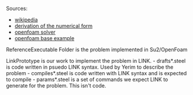 Sources:  
- [wikipedia](https://en.wikipedia.org/wiki/Heat_equation)  
- [derivation of the numerical form](http://spiff.rit.edu/classes/phys559/lectures/dynamic_heat/dynamic_heat.html)  
- [openfoam solver](http://openfoamwiki.net/index.php/LaplacianFoam)  
- [openfoam base example](https://develop.openfoam.com/Development/openfoam/-/tree/master/tutorials/basic/laplacianFoam/flange)




ReferenceExecutable Folder is the problem implemented in Su2/OpenFoam

LinkPrototype is our work to implement the problem in LINK.
	- drafts*.steel is code written in psuedo LINK syntax. Used by Yerim to describe the problem
	- compiles*.steel is code written with LINK syntax and is expected to compile
	- params*.steel is a set of commands we expect LINK to generate for the problem. This isn't code.